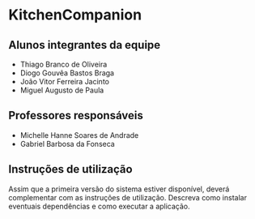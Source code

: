 # KitchenCompanion



## Alunos integrantes da equipe

* Thiago Branco de Oliveira
* Diogo Gouvêa Bastos Braga
* João Vitor Ferreira Jacinto
* Miguel Augusto de Paula

## Professores responsáveis

* Michelle Hanne Soares de Andrade
* Gabriel Barbosa da Fonseca

## Instruções de utilização

Assim que a primeira versão do sistema estiver disponível, deverá complementar com as instruções de utilização. Descreva como instalar eventuais dependências e como executar a aplicação.
